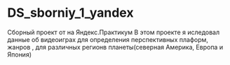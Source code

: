# DS_sborniy_1_yandex
Сборный проект от на Яндекс.Практикум
В этом проекте я иследовал данные об видеоиграх для определения перспективных плаформ, жанров , для различных регионв планеты(северная Америка, Европа и Япония)
